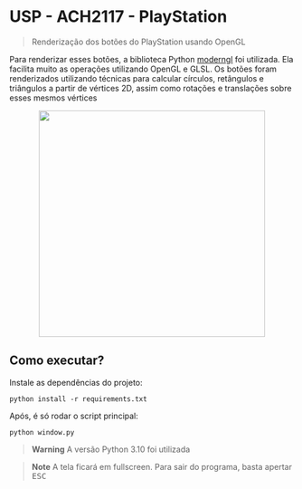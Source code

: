 # USP - ACH2117 - PlayStation

> Renderização dos botões do PlayStation usando OpenGL 

Para renderizar esses botões, a biblioteca Python [moderngl](https://github.com/moderngl/moderngl) foi utilizada. Ela
facilita muito as operações utilizando OpenGL e GLSL. Os botões foram renderizados utilizando técnicas para calcular
círculos, retângulos e triângulos a partir de vértices 2D, assim como rotações e translações sobre esses mesmos vértices

<div align="center">
  <img width="400" src="https://user-images.githubusercontent.com/86596621/236529852-8e6976f9-0bbc-493e-80a6-7fdbfff97c01.png">
</div>

## Como executar?

Instale as dependências do projeto:

```
python install -r requirements.txt
```

Após, é só rodar o script principal:

```
python window.py
```

> **Warning**
> A versão Python 3.10 foi utilizada

> **Note**
> A tela ficará em fullscreen. Para sair do programa, basta apertar <kbd>ESC</kbd>
